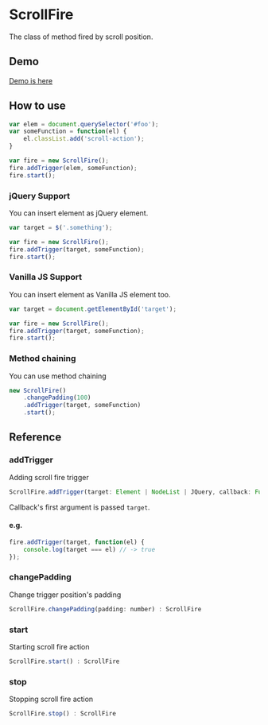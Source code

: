 # ScrollFire

The class of method fired by scroll position.

## Demo

[Demo is here](https://lionheart-co-jp.github.io/ScrollFire.js/)

## How to use

```js
var elem = document.querySelector('#foo');
var someFunction = function(el) {
    el.classList.add('scroll-action');
}

var fire = new ScrollFire();
fire.addTrigger(elem, someFunction);
fire.start();
```

### jQuery Support

You can insert element as jQuery element.

```js
var target = $('.something');

var fire = new ScrollFire();
fire.addTrigger(target, someFunction);
fire.start();
```

### Vanilla JS Support

You can insert element as Vanilla JS element too.

```js
var target = document.getElementById('target');

var fire = new ScrollFire();
fire.addTrigger(target, someFunction);
fire.start();
```

### Method chaining

You can use method chaining

```js
new ScrollFire()
    .changePadding(100)
    .addTrigger(target, someFunction)
    .start();
```

## Reference

### addTrigger

Adding scroll fire trigger

```js
ScrollFire.addTrigger(target: Element | NodeList | JQuery, callback: Function) : ScrollFire
```

Callback's first argument is passed `target`.


#### e.g.

```js
fire.addTrigger(target, function(el) {
    console.log(target === el) // -> true
});
```

### changePadding

Change trigger position's padding

```js
ScrollFire.changePadding(padding: number) : ScrollFire
```

### start

Starting scroll fire action

```js
ScrollFire.start() : ScrollFire
```

### stop

Stopping scroll fire action

```js
ScrollFire.stop() : ScrollFire
```
